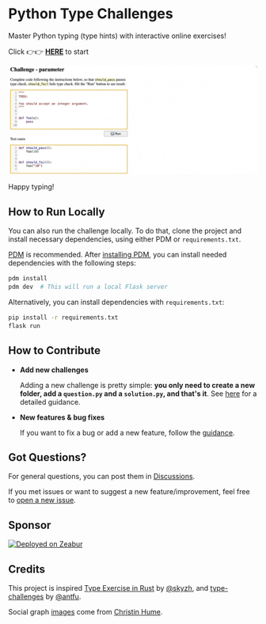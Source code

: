 # Python Type Challenges

Master Python typing (type hints) with interactive online exercises!

Click 👉👉 **[HERE](https://python-type-challenges.zeabur.app)** to start

![](docs/images/usage.gif)

Happy typing!

## How to Run Locally

You can also run the challenge locally. To do that, clone the project and install necessary dependencies, using either PDM or `requirements.txt`.

[PDM](https://pdm-project.org/) is recommended. After [installing PDM](https://pdm.fming.dev/latest/#installation), you can install needed dependencies with the following steps:

```bash
pdm install
pdm dev  # This will run a local Flask server
```

Alternatively, you can install dependencies with `requirements.txt`:

```bash
pip install -r requirements.txt
flask run
```

## How to Contribute

- **Add new challenges**

  Adding a new challenge is pretty simple: **you only need to create a new folder, add a `question.py` and a `solution.py`, and that's it**. See [here](docs/Contribute.md) for a detailed guidance.

- **New features & bug fixes**

  If you want to fix a bug or add a new feature, follow the [guidance](docs/Development.md).

## Got Questions?

For general questions, you can post them in [Discussions](https://github.com/laike9m/Python-Type-Challenges/discussions).

If you met issues or want to suggest a new feature/improvement, feel free to [open a new issue](https://github.com/laike9m/Python-Type-Challenges/issues/new).

## Sponsor

[![Deployed on Zeabur](https://zeabur.com/deployed-on-zeabur-light.svg)](https://zeabur.com?referralCode=laike9m&utm_source=laike9m&utm_campaign=oss)

## Credits

This project is inspired [Type Exercise in Rust](https://github.com/skyzh/type-exercise-in-rust/) by [@skyzh](https://github.com/skyzh), and [type-challenges](https://github.com/type-challenges/type-challenges/) by [@antfu](https://github.com/antfu).

Social graph [images](https://unsplash.com/photos/person-sitting-front-of-laptop-mfB1B1s4sMc) come from [Christin Hume](https://unsplash.com/@christinhumephoto).
